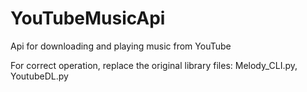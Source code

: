 # YouTubeMusicApi
Api for downloading and playing music from YouTube

For correct operation, replace the original library files: Melody_CLI.py, YoutubeDL.py
